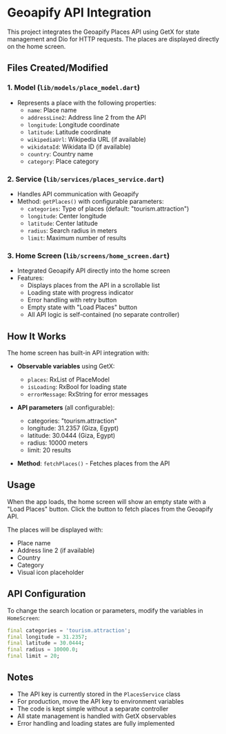 # Geoapify API Integration

This project integrates the Geoapify Places API using GetX for state management and Dio for HTTP requests. The places are displayed directly on the home screen.

## Files Created/Modified

### 1. **Model** (`lib/models/place_model.dart`)
- Represents a place with the following properties:
  - `name`: Place name
  - `addressLine2`: Address line 2 from the API
  - `longitude`: Longitude coordinate
  - `latitude`: Latitude coordinate
  - `wikipediaUrl`: Wikipedia URL (if available)
  - `wikidataId`: Wikidata ID (if available)
  - `country`: Country name
  - `category`: Place category

### 2. **Service** (`lib/services/places_service.dart`)
- Handles API communication with Geoapify
- Method: `getPlaces()` with configurable parameters:
  - `categories`: Type of places (default: "tourism.attraction")
  - `longitude`: Center longitude
  - `latitude`: Center latitude
  - `radius`: Search radius in meters
  - `limit`: Maximum number of results

### 3. **Home Screen** (`lib/screens/home_screen.dart`)
- Integrated Geoapify API directly into the home screen
- Features:
  - Displays places from the API in a scrollable list
  - Loading state with progress indicator
  - Error handling with retry button
  - Empty state with "Load Places" button
  - All API logic is self-contained (no separate controller)

## How It Works

The home screen has built-in API integration with:
- **Observable variables** using GetX:
  - `places`: RxList of PlaceModel
  - `isLoading`: RxBool for loading state
  - `errorMessage`: RxString for error messages

- **API parameters** (all configurable):
  - categories: "tourism.attraction"
  - longitude: 31.2357 (Giza, Egypt)
  - latitude: 30.0444 (Giza, Egypt)
  - radius: 10000 meters
  - limit: 20 results

- **Method**: `fetchPlaces()` - Fetches places from the API

## Usage

When the app loads, the home screen will show an empty state with a "Load Places" button. Click the button to fetch places from the Geoapify API.

The places will be displayed with:
- Place name
- Address line 2 (if available)
- Country
- Category
- Visual icon placeholder

## API Configuration

To change the search location or parameters, modify the variables in `HomeScreen`:

```dart
final categories = 'tourism.attraction';
final longitude = 31.2357;
final latitude = 30.0444;
final radius = 10000.0;
final limit = 20;
```

## Notes

- The API key is currently stored in the `PlacesService` class
- For production, move the API key to environment variables
- The code is kept simple without a separate controller
- All state management is handled with GetX observables
- Error handling and loading states are fully implemented
